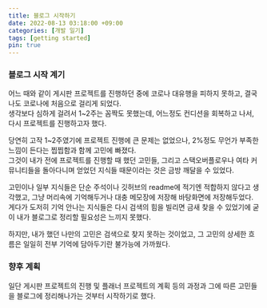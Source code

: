 ```yaml
---
title: 블로그 시작하기
date: 2022-08-13 03:18:00 +09:00
categories: [개발 일기]
tags: [getting started]
pin: true
---
```


### 블로그 시작 계기

어느 때와 같이 게시판 프로젝트를 진행하던 중에 코로나 대유행을 피하지 못하고, 결국 나도 코로나에 처음으로 걸리게 되었다.  
생각보다 심하게 걸려서 1~2주는 꼼짝도 못했는데, 어느정도 컨디션을 회복하고 나서, 다시 프로젝트를 진행하고자 했다.

당연히 고작 1~2주였기에 프로젝트 진행에 큰 문제는 없었으나, 2%정도 무언가 부족한 느낌이 든다는 찝찝함과 함께 고민에 빠졌다.  
그것이 내가 전에 프로젝트를 진행할 때 했던 고민들, 그리고 스택오버플로우나 여타 커뮤니티들을 돌아다니며 얻었던 지식들 때문이라는 것은 금방 깨달을 수 있었다.

고민이나 일부 지식들은 단순 주석이나 깃허브의 readme에 적기엔 적합하지 않다고 생각했고, 그냥 머리속에 기억해두거나 대충 메모장에 저장해 바탕화면에 저장해두었다.  
게다가 도저히 기억 안나는 지식들은 다시 검색의 힘을 빌리면 금새 찾을 수 있었기에 굳이 내가 블로그로 정리할 필요성은 느끼지 못했다.

하지만, 내가 했던 나만의 고민은 검색으로 찾지 못하는 것이었고, 그 고민의 상세한 흐름은 일일히 전부 기억에 담아두기란 불가능에 가까웠다.

### 향후 계획

일단 게시판 프로젝트의 진행 및 플래너 프로젝트의 계획 등의 과정과 그에 따른 고민들을 블로그에 정리해나가는 것부터 시작하기로 했다.
